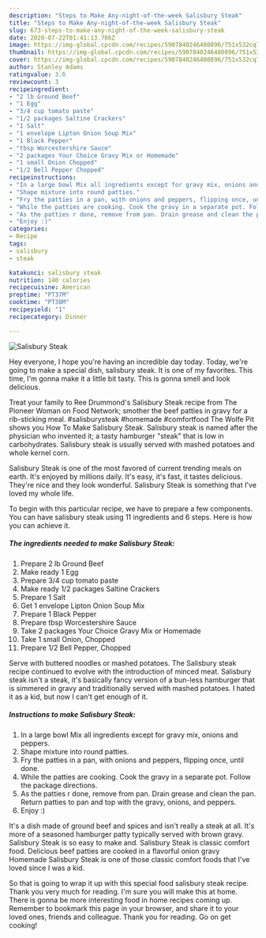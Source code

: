```yaml
---
description: "Steps to Make Any-night-of-the-week Salisbury Steak"
title: "Steps to Make Any-night-of-the-week Salisbury Steak"
slug: 673-steps-to-make-any-night-of-the-week-salisbury-steak
date: 2020-07-22T01:41:13.786Z
image: https://img-global.cpcdn.com/recipes/5907840246480896/751x532cq70/salisbury-steak-recipe-main-photo.jpg
thumbnail: https://img-global.cpcdn.com/recipes/5907840246480896/751x532cq70/salisbury-steak-recipe-main-photo.jpg
cover: https://img-global.cpcdn.com/recipes/5907840246480896/751x532cq70/salisbury-steak-recipe-main-photo.jpg
author: Stanley Adams
ratingvalue: 3.6
reviewcount: 3
recipeingredient:
- "2 lb Ground Beef"
- "1 Egg"
- "3/4 cup tomato paste"
- "1/2 packages Saltine Crackers"
- "1 Salt"
- "1 envelope Lipton Onion Soup Mix"
- "1 Black Pepper"
- "tbsp Worcestershire Sauce"
- "2 packages Your Choice Gravy Mix or Homemade"
- "1 small Onion Chopped"
- "1/2 Bell Pepper Chopped"
recipeinstructions:
- "In a large bowl Mix all ingredients except for gravy mix, onions and peppers."
- "Shape mixture into round patties."
- "Fry the patties in a pan, with onions and peppers, flipping once, until done."
- "While the patties are cooking. Cook the gravy in a separate pot. Follow the package directions."
- "As the patties r done, remove from pan. Drain grease and clean the pan. Return patties to pan and top with the gravy, onions, and peppers."
- "Enjoy :)"
categories:
- Recipe
tags:
- salisbury
- steak

katakunci: salisbury steak 
nutrition: 140 calories
recipecuisine: American
preptime: "PT37M"
cooktime: "PT38M"
recipeyield: "1"
recipecategory: Dinner

---
```



![Salisbury Steak](https://img-global.cpcdn.com/recipes/5907840246480896/751x532cq70/salisbury-steak-recipe-main-photo.jpg)

Hey everyone, I hope you're having an incredible day today. Today, we're going to make a special dish, salisbury steak. It is one of my favorites. This time, I'm gonna make it a little bit tasty. This is gonna smell and look delicious.

Treat your family to Ree Drummond&#39;s Salisbury Steak recipe from The Pioneer Woman on Food Network; smother the beef patties in gravy for a rib-sticking meal. #salisburysteak #homemade #comfortfood The Wolfe Pit shows you How To Make Salisbury Steak. Salisbury steak is named after the physician who invented it; a tasty hamburger &#34;steak&#34; that is low in carbohydrates. Salisbury steak is usually served with mashed potatoes and whole kernel corn.

Salisbury Steak is one of the most favored of current trending meals on earth. It's enjoyed by millions daily. It's easy, it's fast, it tastes delicious. They're nice and they look wonderful. Salisbury Steak is something that I've loved my whole life.


To begin with this particular recipe, we have to prepare a few components. You can have salisbury steak using 11 ingredients and 6 steps. Here is how you can achieve it.

<!--inarticleads1-->

##### The ingredients needed to make Salisbury Steak:

1. Prepare 2 lb Ground Beef
1. Make ready 1 Egg
1. Prepare 3/4 cup tomato paste
1. Make ready 1/2 packages Saltine Crackers
1. Prepare 1 Salt
1. Get 1 envelope Lipton Onion Soup Mix
1. Prepare 1 Black Pepper
1. Prepare tbsp Worcestershire Sauce
1. Take 2 packages Your Choice Gravy Mix or Homemade
1. Take 1 small Onion, Chopped
1. Prepare 1/2 Bell Pepper, Chopped


Serve with buttered noodles or mashed potatoes. The Salisbury steak recipe continued to evolve with the introduction of minced meat. Salisbury steak isn&#39;t a steak, it&#39;s basically fancy version of a bun-less hamburger that is simmered in gravy and traditionally served with mashed potatoes. I hated it as a kid, but now I can&#39;t get enough of it. 

<!--inarticleads2-->

##### Instructions to make Salisbury Steak:

1. In a large bowl Mix all ingredients except for gravy mix, onions and peppers.
1. Shape mixture into round patties.
1. Fry the patties in a pan, with onions and peppers, flipping once, until done.
1. While the patties are cooking. Cook the gravy in a separate pot. Follow the package directions.
1. As the patties r done, remove from pan. Drain grease and clean the pan. Return patties to pan and top with the gravy, onions, and peppers.
1. Enjoy :)


It&#39;s a dish made of ground beef and spices and isn&#39;t really a steak at all. It&#39;s more of a seasoned hamburger patty typically served with brown gravy. Salisbury Steak is so easy to make and. Salisbury Steak is classic comfort food. Delicious beef patties are cooked in a flavorful onion gravy Homemade Salisbury Steak is one of those classic comfort foods that I&#39;ve loved since I was a kid. 

So that is going to wrap it up with this special food salisbury steak recipe. Thank you very much for reading. I'm sure you will make this at home. There is gonna be more interesting food in home recipes coming up. Remember to bookmark this page in your browser, and share it to your loved ones, friends and colleague. Thank you for reading. Go on get cooking!
